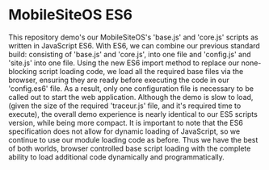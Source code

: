 # MobileSiteOS ES6
This repository demo's our MobileSiteOS's 'base.js' and 'core.js' scripts as written in JavaScript ES6. With ES6, we can combine our previous standard build: consisting of 'base.js' and 'core.js', into one file and 'config.js' and 'site.js' into one file. Using the new ES6 import method to replace our none-blocking script loading code, we load all the required base files via the browser, ensuring they are ready before executing the code in our 'config.es6' file. As a result, only one configuration file is necessary to be called out to start the web application. Although the demo is slow to load, (given the size of the required 'traceur.js' file, and it's required time to execute), the overall demo experience is nearly identical to our ES5 scripts version, while being more compact. It is important to note that the ES6 specification does not allow for dynamic loading of JavaScript, so we continue to use our module loading code as before. Thus we have the best of both worlds, browser controlled base script loading with the complete ability to load additional code dynamically and programmatically.

